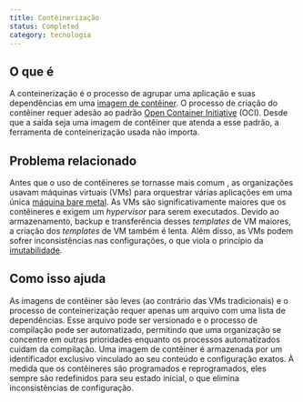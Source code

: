 ```yaml
---
title: Contêinerização
status: Completed
category: tecnologia
---
```


## O que é
A conteinerização é o processo de agrupar uma aplicação e suas dependências em uma [imagem de contêiner](/container-image/). O processo de criação do contêiner requer adesão ao padrão [Open Container Initiative](https://opencontainers.org) (OCI). Desde que a saída seja uma imagem de contêiner que atenda a esse padrão, a ferramenta de conteinerização usada não importa.

## Problema relacionado
Antes que o uso de contêineres se tornasse mais comum , as organizações usavam máquinas virtuais (VMs) para orquestrar várias aplicações em uma única [máquina bare metal](/pt-br/bare_metal_machine/). As VMs são significativamente maiores que os contêineres e exigem um *hypervisor* para serem executados. Devido ao armazenamento, backup e transferência desses *templates* de VM maiores, a criação dos *templates* de VM também é lenta. Além disso, as VMs podem sofrer inconsistências nas configurações, o que viola o princípio da [imutabilidade](/immutable_infrastructure/).

## Como isso ajuda
As imagens de contêiner são leves (ao contrário das VMs tradicionais) e o processo de conteinerização requer apenas um arquivo com uma lista de dependências. Esse arquivo pode ser versionado e o processo de compilação pode ser automatizado, permitindo que uma organização se concentre em outras prioridades enquanto os processos automatizados cuidam da compilação. Uma imagem de contêiner é armazenada por um identificador exclusivo vinculado ao seu conteúdo e configuração exatos. À medida que os contêineres são programados e reprogramados, eles sempre são redefinidos para seu estado inicial, o que elimina inconsistências de configuração.
